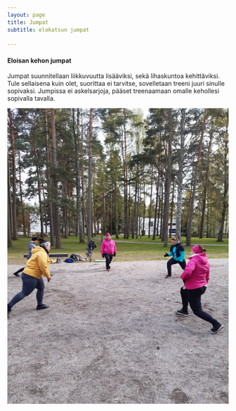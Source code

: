 ```yaml
---
layout: page
title: Jumpat
subtitle: elokatsun jumpat

---
```

#### Eloisan kehon jumpat

Jumpat suunnitellaan liikkuvuutta lisääviksi, sekä lihaskuntoa kehittäviksi. Tule sellaisena kuin olet, suorittaa ei tarvitse, sovelletaan treeni juuri sinulle sopivaksi. Jumpissa ei askelsarjoja, pääset treenaamaan omalle kehollesi sopivalla tavalla.

![](/img/pienryhmatreenit_3.jpg) 